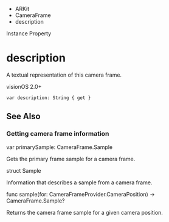 

- ARKit
- CameraFrame
-  description 

Instance Property

# description

A textual representation of this camera frame.

visionOS 2.0+

``` source
var description: String { get }
```

## See Also

### Getting camera frame information

var primarySample: CameraFrame.Sample

Gets the primary frame sample for a camera frame.

struct Sample

Information that describes a sample from a camera frame.

func sample(for: CameraFrameProvider.CameraPosition) -> CameraFrame.Sample?

Returns the camera frame sample for a given camera position.

